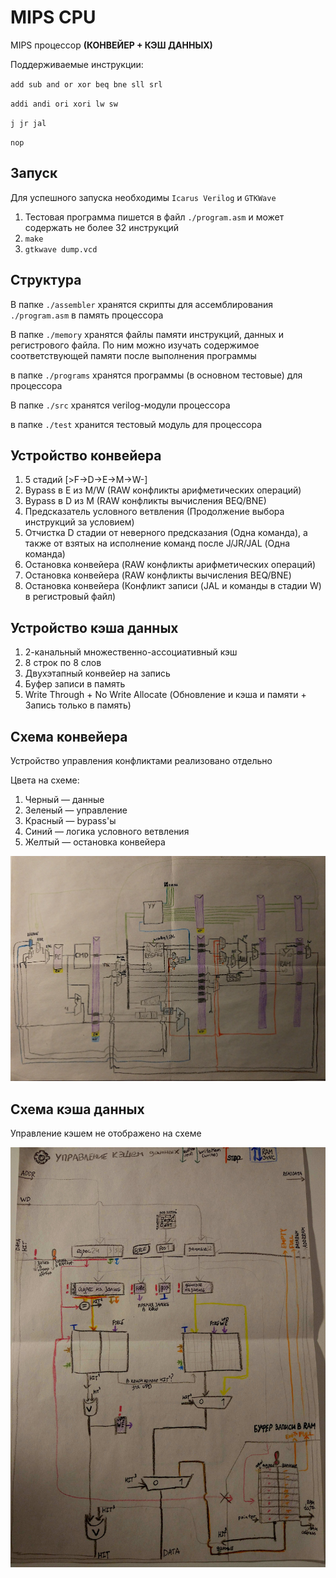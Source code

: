 # MIPS CPU

MIPS процессор **(КОНВЕЙЕР + КЭШ ДАННЫХ)**

Поддерживаемые инструкции:

`add sub and or xor beq bne sll srl`

`addi andi ori xori lw sw`

`j jr jal`

`nop`

## Запуск

Для успешного запуска необходимы `Icarus Verilog` и `GTKWave`

1. Тестовая программа пишется в файл `./program.asm` и может содержать не более 32 инструкций
2. `make`
3. `gtkwave dump.vcd`

## Структура

В папке `./assembler` хранятся скрипты для ассемблирования `./program.asm` в память процессора

В папке `./memory` хранятся файлы памяти инструкций, данных и регистрового файла. По ним можно изучать содержимое соответствующей памяти после выполнения программы

в папке `./programs` хранятся программы (в основном тестовые) для процессора

В папке `./src` хранятся verilog-модули процессора

в папке `./test` хранится тестовый модуль для процессора


## Устройство конвейера

1. 5 стадий [>F->D->E->M->W-]
2. Bypass в E из M/W (RAW конфликты арифметических операций)
3. Bypass в D из M (RAW конфликты вычисления BEQ/BNE)
4. Предсказатель условного ветвления (Продолжение выбора инструкций за условием)
5. Отчистка D стадии от неверного предсказания (Одна команда), а также от взятых на исполнение команд
после J/JR/JAL (Одна команда)
6. Остановка конвейера (RAW конфликты арифметических операций)
7. Остановка конвейера (RAW конфликты вычисления BEQ/BNE)
8. Остановка конвейера (Конфликт записи (JAL и команды в стадии W) в регистровый файл)

## Устройство кэша данных

1. 2-канальный множественно-ассоциативный кэш
2. 8 строк по 8 слов
3. Двухэтапный конвейер на запись
4. Буфер записи в память
5. Write Through + No Write Allocate (Обновление и кэша и памяти + Запись только в память)

## Схема конвейера

Устройство управления конфликтами реализовано отдельно

Цвета на схеме:
1. Черный — данные
2. Зеленый — управление
3. Красный — bypass'ы
4. Синий — логика условного ветвления
5. Желтый — остановка конвейера

![Scheme1](/__pics__/pipeline.jpg?raw=true)

## Схема кэша данных

Управление кэшем не отображено на схеме

![Scheme2](/__pics__/cache.jpg?raw=true)
